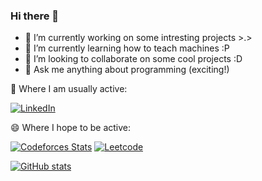 ### Hi there 👋

- 🔭 I’m currently working on some intresting projects >.>
- 🌱 I’m currently learning how to teach machines :P
- 👯 I’m looking to collaborate on some cool projects :D
- 💬 Ask me anything about programming (exciting!) 

🤔 Where I am usually active:

[![LinkedIn](https://img.shields.io/badge/LinkedIn-Profile-blue?logo=linkedin)](https://www.linkedin.com/in/abhaysachan01/)


😄 Where I hope to be active:

[![Codeforces Stats](https://codeforces-readme-stats.vercel.app/api/card?username=abhaysachan360&theme=github_dark&disable_animations=false&show_icons=true&force_username=true)](https://codeforces.com/profile/abhaysachan360)
[![Leetcode](https://leetcard.jacoblin.cool/abhaysachan01?ext=contest)](https://leetcode.com/abhaysachan01)

[![GitHub stats](https://github-readme-stats.vercel.app/api?username=abhaysachan01)](https://github.com/abhaysachan01)


<!--
**Aryan10/Aryan10** is a ✨ _special_ ✨ repository because its `README.md` (this file) appears on your GitHub profile.

Here are some ideas to get you started:

- 🔭 I’m currently working on ...
- 🌱 I’m currently learning ...
- 👯 I’m looking to collaborate on ...
- 🤔 I’m looking for help with ...
- 💬 Ask me about ...
- 📫 How to reach me: ...
- 😄 Pronouns: ...
- ⚡ Fun fact: ...
-->
